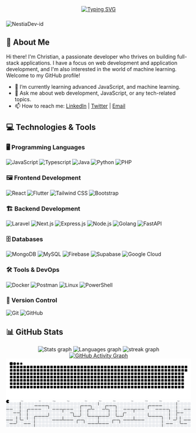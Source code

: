 <div align="center">
    <a href="https://git.io/typing-svg">
        <img src="https://readme-typing-svg.herokuapp.com?font=Orbitron&pause=1000&color=0F2027,203A43,2C5364&center=true&vCenter=true&width=435&lines=Selamat+datang+di+github+NestiaDev-id" alt="Typing SVG" />
    </a>
</div>

###

<p align="left"> <img src="https://komarev.com/ghpvc/?username=NestiaDev-id&label=Profile%20views&color=0e75b6&style=flat" alt="NestiaDev-id" /> </p>

## 👋 About Me

Hi there! I'm Christian, a passionate developer who thrives on building full-stack applications. I have a focus on web development and application development, and I'm also interested in the world of machine learning. Welcome to my GitHub profile!

- 🌱 I’m currently learning advanced JavaScript, and machine learning.
- 💬 Ask me about web development, JavaScript, or any tech-related topics.
- 📫 How to reach me: [LinkedIn](https://www.linkedin.com/in/yohanes-christian-devano/) | [Twitter](https://x.com/Nestia27) | [Email](mailto:al.gendon39@gmail.com)

## 💻 Technologies & Tools

### 🖥️ Programming Languages

<div align="left">
    <img src="https://cdn.jsdelivr.net/gh/devicons/devicon/icons/javascript/javascript-original.svg" height="40" alt="JavaScript" />
    <img src="https://cdn.jsdelivr.net/gh/devicons/devicon/icons/typescript/typescript-original.svg" height="40" alt="Typescript" />
    <img src="https://cdn.jsdelivr.net/gh/devicons/devicon/icons/java/java-original.svg" height="40" alt="Java" />
    <img src="https://cdn.jsdelivr.net/gh/devicons/devicon/icons/python/python-original.svg" height="40" alt="Python" />
    <img src="https://cdn.jsdelivr.net/gh/devicons/devicon/icons/php/php-original.svg" height="40" alt="PHP" />
</div>

### 🖼️ Frontend Development

<div align="left">
    <img src="https://cdn.jsdelivr.net/gh/devicons/devicon/icons/react/react-original.svg" height="40" alt="React" />
    <img src="https://cdn.jsdelivr.net/gh/devicons/devicon/icons/flutter/flutter-original.svg" height="40" alt="Flutter" />
    <img src="https://cdn.jsdelivr.net/gh/devicons/devicon/icons/tailwindcss/tailwindcss-original.svg" height="40" alt="Tailwind CSS" />
    <img src="https://cdn.jsdelivr.net/gh/devicons/devicon/icons/bootstrap/bootstrap-original.svg" height="40" alt="Bootstrap" />
</div>

### 🏗️ Backend Development

<div align="left">
    <img src="https://cdn.jsdelivr.net/gh/devicons/devicon/icons/laravel/laravel-original.svg" height="40" alt="Laravel" />
    <img src="https://cdn.jsdelivr.net/gh/devicons/devicon/icons/nextjs/nextjs-original.svg" height="40" alt="Next.js" />
    <img src="https://cdn.jsdelivr.net/gh/devicons/devicon/icons/express/express-original.svg" height="40" alt="Express.js" />
    <img src="https://cdn.jsdelivr.net/gh/devicons/devicon/icons/nodejs/nodejs-original.svg" height="40" alt="Node.js" />
    <img src="https://cdn.jsdelivr.net/gh/devicons/devicon/icons/go/go-original.svg" height="40" alt="Golang" />
    <img src="https://cdn.jsdelivr.net/gh/devicons/devicon/icons/fastapi/fastapi-original.svg" height="40" alt="FastAPI" />
</div>

### 🗄️ Databases

<div align="left">
    <img src="https://cdn.jsdelivr.net/gh/devicons/devicon/icons/mongodb/mongodb-original.svg" height="40" alt="MongoDB" />
    <img src="https://cdn.jsdelivr.net/gh/devicons/devicon/icons/mysql/mysql-original.svg" height="40" alt="MySQL" />
    <img src="https://cdn.jsdelivr.net/gh/devicons/devicon/icons/firebase/firebase-plain.svg" height="40" alt="Firebase" />
    <img src="https://cdn.jsdelivr.net/gh/devicons/devicon/icons/supabase/supabase-original.svg" height="40" alt="Supabase" />
    <img src="https://cdn.jsdelivr.net/gh/devicons/devicon/icons/googlecloud/googlecloud-original.svg" height="40" alt="Google Cloud" />
</div>

### 🛠️ Tools & DevOps

<div align="left">
    <img src="https://cdn.jsdelivr.net/gh/devicons/devicon/icons/docker/docker-original.svg" height="40" alt="Docker" />
    <img src="https://www.vectorlogo.zone/logos/getpostman/getpostman-icon.svg" height="40" alt="Postman" />
    <img src="https://cdn.jsdelivr.net/gh/devicons/devicon/icons/linux/linux-original.svg" height="40" alt="Linux" /> 
    <img src="https://cdn.jsdelivr.net/gh/devicons/devicon/icons/powershell/powershell-original.svg" height="40" alt="PowerShell" /> </div>
</div>

### 📌 Version Control

<div align="left">
    <img src="https://cdn.jsdelivr.net/gh/devicons/devicon/icons/git/git-original.svg" height="40" alt="Git" />
    <img src="https://cdn.jsdelivr.net/gh/devicons/devicon/icons/github/github-original.svg" height="40" alt="GitHub" />
</div>

## 📊 GitHub Stats

<div align="center">
    <img src="https://github-readme-stats.vercel.app/api?username=NestiaDev-id&hide_title=false&hide_rank=false&show_icons=true&include_all_commits=true&count_private=true&disable_animations=false&theme=dracula&locale=en&hide_border=false&order=1" height="150" alt="Stats graph" />
    <img src="https://github-readme-stats.vercel.app/api/top-langs?username=NestiaDev-id&locale=en&hide_title=false&layout=compact&card_width=320&langs_count=5&theme=dracula&hide_border=false&order=2" height="150" alt="Languages graph" />
    <img src="https://streak-stats.demolab.com?user=NestiaDev-id&locale=en&mode=daily&theme=dracula&hide_border=false&border_radius=5&order=3" height="200" alt="streak graph" />
    <br />
    <a href="https://github.com/ashutosh00710/github-readme-activity-graph">
        <img src="https://github-readme-activity-graph.vercel.app/graph?username=NestiaDev-id&bg_color=0d1117&color=ffffff&line=dc143c&point=ffd333&area=true&hide_border=true" alt="GitHub Activity Graph"/>
    </a>
</div>

<picture>
  <source media="(prefers-color-scheme: dark)" srcset="https://raw.githubusercontent.com/NestiaDev-id/NestiaDev-id/main/assets/generated/github-snake-dark.svg">
  <source media="(prefers-color-scheme: light)" srcset="https://raw.githubusercontent.com/NestiaDev-id/NestiaDev-id/main/assets/generated/github-snake.svg">
  <img alt="GitHub Contributions Snake" src="https://raw.githubusercontent.com/NestiaDev-id/NestiaDev-id/main/assets/generated/github-snake.svg">
</picture>

<picture>
  <source media="(prefers-color-scheme: dark)" srcset="https://raw.githubusercontent.com/NestiaDev-id/NestiaDev-id/main/assets/generated/pacman-contribution-graph-dark.svg">
  <source media="(prefers-color-scheme: light)" srcset="https://raw.githubusercontent.com/NestiaDev-id/NestiaDev-id/main/assets/generated/pacman-contribution-graph.svg">
  <img alt="pacman contribution graph" src="https://raw.githubusercontent.com/NestiaDev-id/NestiaDev-id/main/assets/generated/pacman-contribution-graph.svg">
</picture>
